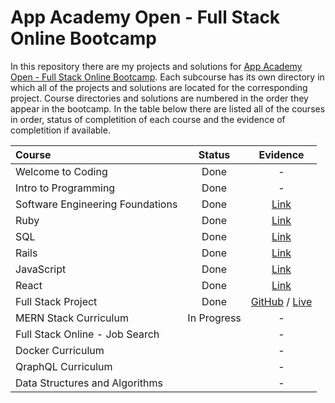 # App Academy Open - Full Stack Online Bootcamp

In this repository there are my projects and solutions for [App Academy Open - Full Stack Online Bootcamp](https://open.appacademy.io/). Each subcourse has its own directory in which all of the projects and solutions are located for the corresponding project. Course directories and solutions are numbered in the order they appear in the bootcamp. In the table below there are listed all of the courses in order, status of completition of each course and the evidence of completition if available.

| Course                           |   Status    |                                                     Evidence                                                     |
| :------------------------------- | :---------: | :--------------------------------------------------------------------------------------------------------------: |
| Welcome to Coding                |    Done     |                                                        -                                                         |
| Intro to Programming             |    Done     |                                                        -                                                         |
| Software Engineering Foundations |    Done     |                                   [Link](00_software_engineering_foundations)                                    |
| Ruby                             |    Done     |                                                 [Link](/01_ruby)                                                 |
| SQL                              |    Done     |                                                 [Link](/02_sql)                                                  |
| Rails                            |    Done     |                                                [Link](/03_rails)                                                 |
| JavaScript                       |    Done     |                                              [Link](/04_javascript)                                              |
| React                            |    Done     |                                                [Link](/05_react)                                                 |
| Full Stack Project               |    Done     | [GitHub](https://github.com/Jon1VK/running-route-tracker) / [Live](https://running-route-tracker.herokuapp.com/) |
| MERN Stack Curriculum            | In Progress |                                                        -                                                         |
| Full Stack Online - Job Search   |             |                                                        -                                                         |
| Docker Curriculum                |             |                                                        -                                                         |
| QraphQL Curriculum               |             |                                                        -                                                         |
| Data Structures and Algorithms   |             |                                                        -                                                         |
